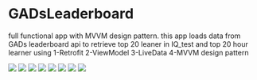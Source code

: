 # GADsLeaderboard

full functional app with MVVM design pattern. this app loads data from GADs leaderboard api to retrieve top 20 leaner in IQ_test and top 20 hour learner using 
1-Retrofit 
2-ViewModel 
3-LiveData 
4-MVVM design pattern

<img src="splash.png"/>
<img src="home loading.png" />
<img src="home learner.png" />
<img src="learner IQ.png" />
<img src="screenShots/Screenshot_1599856215.png"/>
<img src="screenShots/Screenshot_1599856474.png"/>
<img src="screenShots/Screenshot_1599856126.png"/>
<img src="screenShots/Screenshot_1599855749.png"/>
